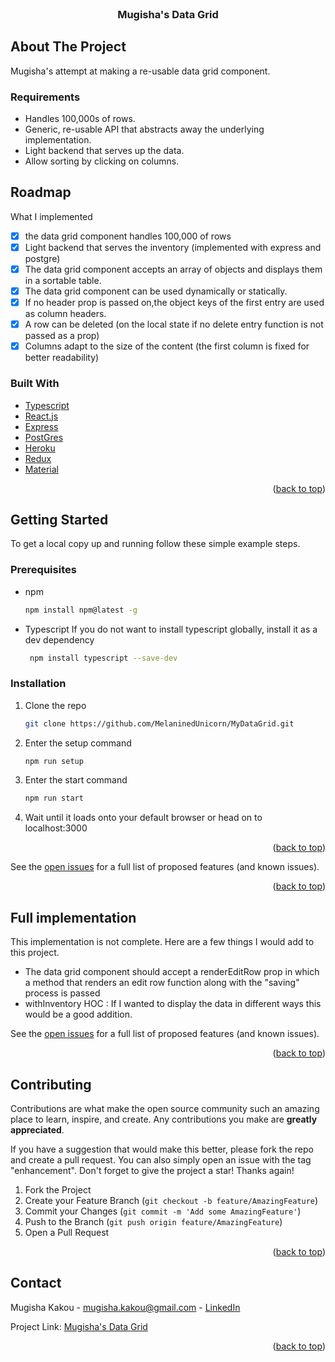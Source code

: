 <div id="top"></div>

<br />
<div align="center">

<h3 align="center">Mugisha's Data Grid</h3>

</div>

<!-- ABOUT THE PROJECT -->

## About The Project

Mugisha's attempt at making a re-usable data grid component.

### Requirements

- Handles 100,000s of rows.
- Generic, re-usable API that abstracts away the underlying implementation.
- Light backend that serves up the data.
- Allow sorting by clicking on columns.

## Roadmap

What I implemented

- [x] the data grid component handles 100,000 of rows
- [x] Light backend that serves the inventory (implemented with express and postgre)
- [x] The data grid component accepts an array of objects and displays them in a sortable table.
- [x] The data grid component can be used dynamically or statically.
- [x] If no header prop is passed on,the object keys of the first entry are used as column headers.
- [x] A row can be deleted (on the local state if no delete entry function is not passed as a prop)
- [x] Columns adapt to the size of the content (the first column is fixed for better readability)

### Built With

- [Typescript](https://www.typescriptlang.org/)
- [React.js](https://reactjs.org/)
- [Express](https://expressjs.com/)
- [PostGres](https://node-postgres.com/)
- [Heroku](https://www.heroku.com/)
- [Redux](https://redux.js.org/)
- [Material](https://mui.com/)

<p align="right">(<a href="#top">back to top</a>)</p>

<!-- GETTING STARTED -->

## Getting Started

To get a local copy up and running follow these simple example steps.

### Prerequisites

- npm
  ```sh
  npm install npm@latest -g
  ```
- Typescript
  If you do not want to install typescript globally, install it as a dev dependency
  ```sh
   npm install typescript --save-dev
  ```

### Installation

1. Clone the repo
   ```sh
   git clone https://github.com/MelaninedUnicorn/MyDataGrid.git
   ```
2. Enter the setup command
   ```sh
   npm run setup
   ```
3. Enter the start command
   ```sh
   npm run start
   ```
4. Wait until it loads onto your default browser or head on to localhost:3000

<p align="right">(<a href="#top">back to top</a>)</p>

<!-- ROADMAP -->

See the [open issues](https://github.com/MelaninedUnicorn/MyDataGrid/issues) for a full list of proposed features (and known issues).

<p align="right">(<a href="#top">back to top</a>)</p>

<!-- ROADMAP -->

## Full implementation

This implementation is not complete. Here are a few things I would add to this project.

- The data grid component should accept a renderEditRow prop in which a method that renders an edit row function along with the "saving" process is passed
- withInventory HOC : If I wanted to display the data in different ways this would be a good addition.

See the [open issues](https://github.com/MelaninedUnicorn/MyDataGrid/issues) for a full list of proposed features (and known issues).

<p align="right">(<a href="#top">back to top</a>)</p>

<!-- CONTRIBUTING -->

## Contributing

Contributions are what make the open source community such an amazing place to learn, inspire, and create. Any contributions you make are **greatly appreciated**.

If you have a suggestion that would make this better, please fork the repo and create a pull request. You can also simply open an issue with the tag "enhancement".
Don't forget to give the project a star! Thanks again!

1. Fork the Project
2. Create your Feature Branch (`git checkout -b feature/AmazingFeature`)
3. Commit your Changes (`git commit -m 'Add some AmazingFeature'`)
4. Push to the Branch (`git push origin feature/AmazingFeature`)
5. Open a Pull Request

<p align="right">(<a href="#top">back to top</a>)</p>

<!-- CONTACT -->

## Contact

Mugisha Kakou - mugisha.kakou@gmail.com - [LinkedIn](https://www.linkedin.com/in/joycava/)

Project Link: [Mugisha's Data Grid](https://github.com/MelaninedUnicorn/MyDataGrid)

<p align="right">(<a href="#top">back to top</a>)</p>
